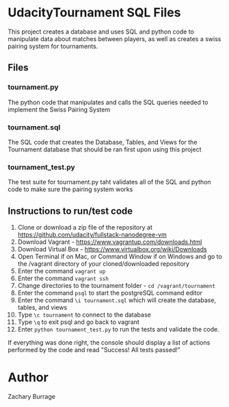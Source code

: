 # UdacityTournament SQL Files

This project creates a database and uses SQL and python code to manipulate data about matches between players, as well as creates a swiss pairing system for tournaments.

## Files
### tournament.py
The python code that manipulates and calls the SQL queries needed to implement the Swiss Pairing System

### tournament.sql
The SQL code that creates the Database, Tables, and Views for the Tournament database that should be ran first upon using this project

### tournament_test.py
The test suite for tournament.py taht validates all of the SQL and python code to make sure the pairing system works

## Instructions to run/test code
1. Clone or download a zip file of the repository at https://github.com/udacity/fullstack-nanodegree-vm
2. Download Vagrant - https://www.vagrantup.com/downloads.html
3. Download Virtual Box - https://www.virtualbox.org/wiki/Downloads
4. Open Terminal if on Mac, or Command Window if on Windows and go to the /vagrant directory of your cloned/downloaded repository
5. Enter the command `vagrant up`
6. Enter the command `vagrant ssh`
7. Change directories to the tournament folder - `cd /vagrant/tournament`
8. Enter the command `psql` to start the postgreSQL command editor
9. Enter the command `\i tournament.sql` which will create the database, tables, and views
10. Type `\c tournament` to connect to the database
11. Type `\q` to exit psql and go back to vagrant
12. Enter `python tournament_test.py` to run the tests and validate the code.

If everything was done right, the console should display a list of actions performed by the code and read "Success! All tests passed!"

# Author
Zachary Burrage



